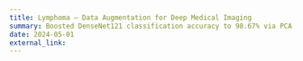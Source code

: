 ```yaml
---
title: Lymphoma – Data Augmentation for Deep Medical Imaging
summary: Boosted DenseNet121 classification accuracy to 98.67% via PCA, DCT, and noise-based augmentation (baseline - 93.6%).
date: 2024-05-01
external_link: 
---
```

